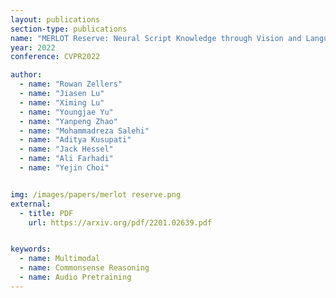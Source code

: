 ```yaml
---
layout: publications
section-type: publications
name: "MERLOT Reserve: Neural Script Knowledge through Vision and Language and Sound"
year: 2022
conference: CVPR2022

author:
  - name: "Rowan Zellers"
  - name: "Jiasen Lu"
  - name: "Ximing Lu"
  - name: "Youngjae Yu"
  - name: "Yanpeng Zhao"
  - name: "Mohammadreza Salehi"
  - name: "Aditya Kusupati"
  - name: "Jack Hessel"
  - name: "Ali Farhadi"
  - name: "Yejin Choi"


img: /images/papers/merlot reserve.png
external:
  - title: PDF
    url: https://arxiv.org/pdf/2201.02639.pdf


keywords:
  - name: Multimodal
  - name: Commonsense Reasoning
  - name: Audio Pretraining
---
```



